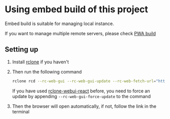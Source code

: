 # Using embed build of this project

Embed build is suitable for managing local instance.

If you want to manage multiple remote servers, please check [PWA build](./pwa.md)

## Setting up

1. Install [rclone](https://rclone.org/downloads/) if you haven't

1. Then run the following command

   ```bash
   rclone rcd --rc-web-gui --rc-web-gui-update --rc-web-fetch-url="https://s3.yuudi.dev/rwa/embed/version.json"
   ```

   If you have used [rclone-webui-react](https://github.com/rclone/rclone-webui-react) before, you need to force an update by appending `--rc-web-gui-force-update` to the command

1. Then the browser will open automatically, if not, follow the link in the terminal
